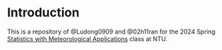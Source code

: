 # Introduction
This is a repository of @Ludong0909 and @02h11ran for the 2024 Spring [Statistics with Meteorological Applications](https://nol.ntu.edu.tw/nol/coursesearch/print_table.php?course_id=209%2022210&class=&ser_no=68605&semester=112-2&lang=CH)
class at NTU. 
